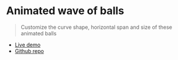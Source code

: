 # Animated wave of balls

> Customize the curve shape, horizontal span and size of these animated balls

- [Live demo](https://css-animated-wave-of-balls.vercel.app/)
- [Github repo](https://github.com/rolandjlevy/css-animated-line-of-balls)

